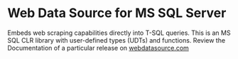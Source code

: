 # Web Data Source for MS SQL Server

Embeds web scraping capabilities directly into T-SQL queries. This is an MS SQL CLR library with user-defined types (UDTs) and functions. Review the Documentation of a particular release on [webdatasource.com](https://webdatasource.com/releases/index.html)
